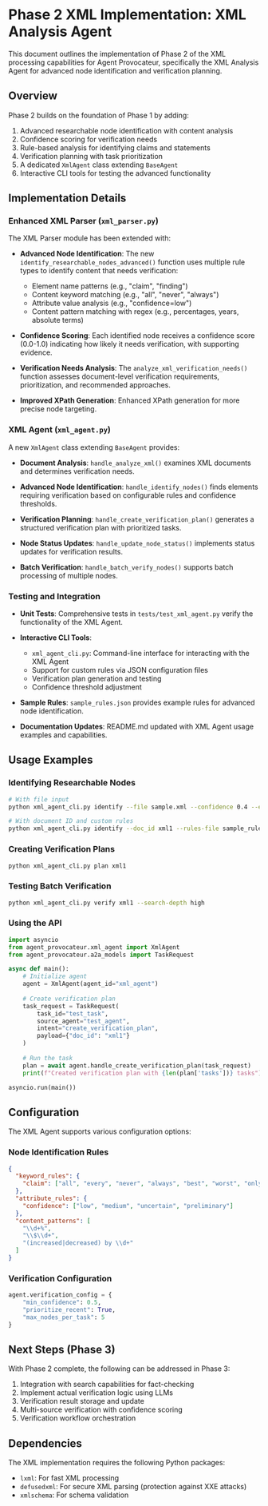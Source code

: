 # Phase 2 XML Implementation: XML Analysis Agent

This document outlines the implementation of Phase 2 of the XML processing capabilities for Agent Provocateur, specifically the XML Analysis Agent for advanced node identification and verification planning.

## Overview

Phase 2 builds on the foundation of Phase 1 by adding:

1. Advanced researchable node identification with content analysis
2. Confidence scoring for verification needs
3. Rule-based analysis for identifying claims and statements
4. Verification planning with task prioritization
5. A dedicated `XmlAgent` class extending `BaseAgent`
6. Interactive CLI tools for testing the advanced functionality

## Implementation Details

### Enhanced XML Parser (`xml_parser.py`)

The XML Parser module has been extended with:

- **Advanced Node Identification**: The new `identify_researchable_nodes_advanced()` function uses multiple rule types to identify content that needs verification:
  - Element name patterns (e.g., "claim", "finding")
  - Content keyword matching (e.g., "all", "never", "always")
  - Attribute value analysis (e.g., "confidence=low")
  - Content pattern matching with regex (e.g., percentages, years, absolute terms)

- **Confidence Scoring**: Each identified node receives a confidence score (0.0-1.0) indicating how likely it needs verification, with supporting evidence.

- **Verification Needs Analysis**: The `analyze_xml_verification_needs()` function assesses document-level verification requirements, prioritization, and recommended approaches.

- **Improved XPath Generation**: Enhanced XPath generation for more precise node targeting.

### XML Agent (`xml_agent.py`)

A new `XmlAgent` class extending `BaseAgent` provides:

- **Document Analysis**: `handle_analyze_xml()` examines XML documents and determines verification needs.
  
- **Advanced Node Identification**: `handle_identify_nodes()` finds elements requiring verification based on configurable rules and confidence thresholds.
  
- **Verification Planning**: `handle_create_verification_plan()` generates a structured verification plan with prioritized tasks.
  
- **Node Status Updates**: `handle_update_node_status()` implements status updates for verification results.
  
- **Batch Verification**: `handle_batch_verify_nodes()` supports batch processing of multiple nodes.

### Testing and Integration

- **Unit Tests**: Comprehensive tests in `tests/test_xml_agent.py` verify the functionality of the XML Agent.

- **Interactive CLI Tools**:
  - `xml_agent_cli.py`: Command-line interface for interacting with the XML Agent
  - Support for custom rules via JSON configuration files
  - Verification plan generation and testing 
  - Confidence threshold adjustment

- **Sample Rules**: `sample_rules.json` provides example rules for advanced node identification.

- **Documentation Updates**: README.md updated with XML Agent usage examples and capabilities.

## Usage Examples

### Identifying Researchable Nodes

```bash
# With file input
python xml_agent_cli.py identify --file sample.xml --confidence 0.4 --evidence

# With document ID and custom rules
python xml_agent_cli.py identify --doc_id xml1 --rules-file sample_rules.json
```

### Creating Verification Plans

```bash
python xml_agent_cli.py plan xml1
```

### Testing Batch Verification

```bash
python xml_agent_cli.py verify xml1 --search-depth high
```

### Using the API

```python
import asyncio
from agent_provocateur.xml_agent import XmlAgent
from agent_provocateur.a2a_models import TaskRequest

async def main():
    # Initialize agent
    agent = XmlAgent(agent_id="xml_agent")
    
    # Create verification plan
    task_request = TaskRequest(
        task_id="test_task",
        source_agent="test_agent",
        intent="create_verification_plan",
        payload={"doc_id": "xml1"}
    )
    
    # Run the task
    plan = await agent.handle_create_verification_plan(task_request)
    print(f"Created verification plan with {len(plan['tasks'])} tasks")

asyncio.run(main())
```

## Configuration

The XML Agent supports various configuration options:

### Node Identification Rules

```json
{
  "keyword_rules": {
    "claim": ["all", "every", "never", "always", "best", "worst", "only", "unique"]
  },
  "attribute_rules": {
    "confidence": ["low", "medium", "uncertain", "preliminary"]
  },
  "content_patterns": [
    "\\d+%",
    "\\$\\d+",
    "(increased|decreased) by \\d+"
  ]
}
```

### Verification Configuration

```python
agent.verification_config = {
    "min_confidence": 0.5,
    "prioritize_recent": True,
    "max_nodes_per_task": 5
}
```

## Next Steps (Phase 3)

With Phase 2 complete, the following can be addressed in Phase 3:

1. Integration with search capabilities for fact-checking
2. Implement actual verification logic using LLMs
3. Verification result storage and update
4. Multi-source verification with confidence scoring
5. Verification workflow orchestration

## Dependencies

The XML implementation requires the following Python packages:

- `lxml`: For fast XML processing
- `defusedxml`: For secure XML parsing (protection against XXE attacks)
- `xmlschema`: For schema validation